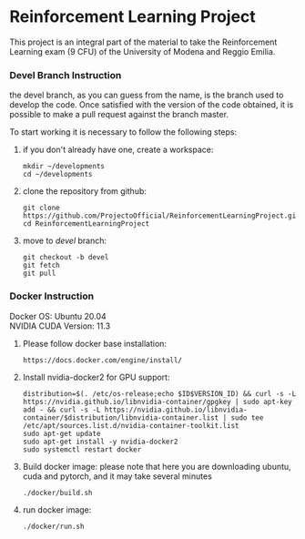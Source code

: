 # Reinforcement Learning Project
This project is an integral part of the material to take the Reinforcement Learning exam (9 CFU) of the University of Modena and Reggio Emilia.

### Devel Branch Instruction
the devel branch, as you can guess from the name, is the branch used to develop the code. Once satisfied with the version of the code obtained, it is possible to make a pull request against the branch master.

To start working it is necessary to follow the following steps:

1. if you don't already have one, create a workspace:
    ```
    mkdir ~/developments
    cd ~/developments
    ```
2. clone the repository from github:
    ```
    git clone https://github.com/ProjectoOfficial/ReinforcementLearningProject.git
    cd ReinforcementLearningProject
    ```
3. move to _devel_ branch:
    ```
    git checkout -b devel
    git fetch
    git pull
    ```

### Docker Instruction
Docker OS: Ubuntu 20.04 \
NVIDIA CUDA Version: 11.3 

1. Please follow docker base installation:
    ```
    https://docs.docker.com/engine/install/
    ```

2. Install nvidia-docker2 for GPU support:
    ```
    distribution=$(. /etc/os-release;echo $ID$VERSION_ID) && curl -s -L https://nvidia.github.io/libnvidia-container/gpgkey | sudo apt-key add - && curl -s -L https://nvidia.github.io/libnvidia-container/$distribution/libnvidia-container.list | sudo tee /etc/apt/sources.list.d/nvidia-container-toolkit.list
    sudo apt-get update
    sudo apt-get install -y nvidia-docker2
    sudo systemctl restart docker
    ```

3. Build docker image:
    please note that here you are downloading ubuntu, cuda and pytorch, and it may take several minutes
    ```
    ./docker/build.sh
    ```

4. run docker image:
    ```
    ./docker/run.sh
    ```